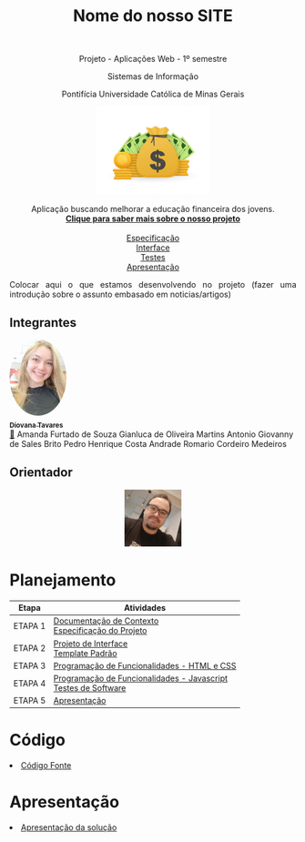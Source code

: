 <div align="center">
    <h1>Nome do nosso SITE</h1>
    <br>
    <p>Projeto - Aplicações Web - 1º semestre</p>
    <p>Sistemas de Informação</p>
    <p>Pontifícia Universidade Católica de Minas Gerais</p>
</div>

<p align="center">
  <img width="200" src="src/img/LogoSite.webp" alt="Logo Site">  
  <br>
</p>

<p align="center">
   Aplicação buscando melhorar a educação financeira dos jovens.
    <br>
    <a href="docs/Etapa1DocContexto.md" rel="docs"><strong>Clique para saber mais sobre o nosso projeto</strong></a>
    <br>
    <br>
    <a href="docs/Etapa1Especificacao.md">Especificação</a>
    <br>
    <a href="docs/Etapa2Interface.md">Interface</a>
    <br>
    <a href="docs/Etapa4Testes">Testes</a>
    <br>
    <a href="presentation/README.md">Apresentação</a>
</p>


<div align="justify">

<p>Colocar aqui o que estamos desenvolvendo no projeto (fazer uma introdução sobre o assunto embasado em noticias/artigos)</p>

</div>

## Integrantes

<td align="center"><a href="https://github.com/DiovanaT"><img style="border-radius: 50%;" src="docs/img/dio.jpg" width="100px;" alt=""/><br /><sub><b>Diovana Tavares</b></sub></a><br /><a href="https://github.com/Diovana" title="Diovana Tavares">🚀</a></td>

<td align="center"><a> Amanda Furtado de Souza </a></td>
<td align="center"><a> Gianluca de Oliveira Martins Antonio </a></td>
<td align="center"><a> Giovanny de Sales Brito  </a></td>
<td align="center"><a> Pedro Henrique Costa Andrade </a></td>
<td align="center"><a> Romario Cordeiro Medeiros </a></td>

## Orientador

<div align="center">

<a href="https://github.com/KleberSouza" title="Kleber Souza" rel="nofollow"><img src="docs/img/kleber.jpeg" alt="logo" data-canonical-src="https://github.com/KleberSouza" width="100vw"/></a>

</div> 

# Planejamento

| Etapa         | Atividades |
|  :----:   | ----------- |
| ETAPA 1         |[Documentação de Contexto](docs/Etapa1DocContexto.md) <br> [Especificação do Projeto](docs/Etapa1Especificacao.md) |
| ETAPA 2         |[Projeto de Interface](docs/Etapa2Interface.md) <br> [Template Padrão](docs/Etapa2Template.md) |
| ETAPA 3         |[Programação de Funcionalidades - HTML e CSS](docs/Etapa3e4Desenvolvimento.md) |
| ETAPA 4        |[Programação de Funcionalidades - Javascript](docs/Etapa3e4Desenvolvimento.md) <br> [Testes de Software ](docs/Etapa4Testes.md) |
| ETAPA 5         | [Apresentação](presentation/README.md) |

# Código

<li><a href="src/README.md"> Código Fonte</a></li>

# Apresentação

<li><a href="presentation/README.md"> Apresentação da solução</a></li>
